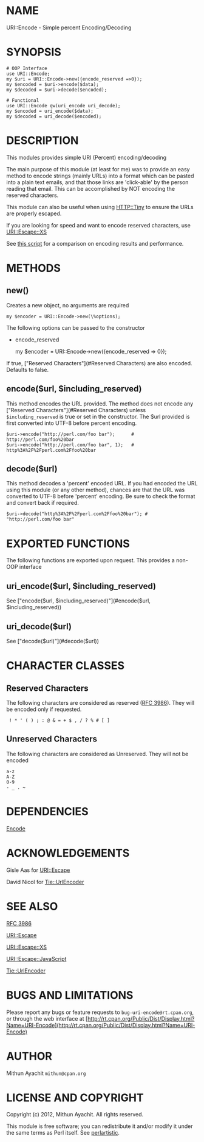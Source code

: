 # NAME

URI::Encode - Simple percent Encoding/Decoding

# SYNOPSIS

    # OOP Interface
    use URI::Encode;
    my $uri = URI::Encode->new({encode_reserved =>0});
    my $encoded = $uri->encode($data);
    my $decoded = $uri->decode($encoded);

    # Functional
    use URI::Encode qw(uri_encode uri_decode);
    my $encoded = uri_encode($data);
    my $decoded = uri_decode($encoded);

# DESCRIPTION

This modules provides simple URI (Percent) encoding/decoding

The main purpose of this module (at least for me) was to provide an easy method
to encode strings (mainly URLs) into a format which can be pasted into a plain
text emails, and that those links are 'click-able' by the person reading that
email. This can be accomplished by NOT encoding the reserved characters.

This module can also be useful when using [HTTP::Tiny](http://search.cpan.org/perldoc?HTTP::Tiny) to ensure the URLs are properly escaped.

If you are looking for speed and want to encode reserved characters, use
[URI::Escape::XS](http://search.cpan.org/perldoc?URI::Escape::XS)

See [this script](https://github.com/mithun/perl-uri-encode/raw/master/.author/benchmark.pl) for a comparison on encoding results and performance.

# METHODS

## new()

Creates a new object, no arguments are required

	my $encoder = URI::Encode->new(\%options);

The following options can be passed to the constructor

- encode_reserved

	my $encoder = URI::Encode->new({encode_reserved => 0});

If true, ["Reserved Characters"](#Reserved Characters) are also encoded. Defaults to false.

## encode($url, $including_reserved)

This method encodes the URL provided. The method does not encode any
["Reserved Characters"](#Reserved Characters) unless `$including_reserved` is true or set in the
constructor. The $url provided is first converted into UTF-8 before percent
encoding.

	$uri->encode("http://perl.com/foo bar");      # http://perl.com/foo%20bar
	$uri->encode("http://perl.com/foo bar", 1);   # http%3A%2F%2Fperl.com%2Ffoo%20bar

## decode($url)

This method decodes a 'percent' encoded URL. If you had encoded the URL using
this module (or any other method), chances are that the URL was converted to
UTF-8 before 'percent' encoding. Be sure to check the format and convert back
if required.

	$uri->decode("http%3A%2F%2Fperl.com%2Ffoo%20bar"); # "http://perl.com/foo bar"

# EXPORTED FUNCTIONS

The following functions are exported upon request. This provides a non-OOP
interface

## uri_encode($url, $including_reserved)

See ["encode($url, $including_reserved)"](#encode($url, $including_reserved))

## uri_decode($url)

See ["decode($url)"](#decode($url))

# CHARACTER CLASSES

## Reserved Characters

The following characters are considered as reserved ([RFC 3986](http://tools.ietf.org/html/rfc3986)). They will be encoded only if
requested.

	 ! * ' ( ) ; : @ & = + $ , / ? % # [ ]

## Unreserved Characters

The following characters are considered as Unreserved. They will not be encoded

	a-z
	A-Z
	0-9
	- _ . ~

# DEPENDENCIES

[Encode](http://search.cpan.org/perldoc?Encode)

# ACKNOWLEDGEMENTS

Gisle Aas for [URI::Escape](http://search.cpan.org/perldoc?URI::Escape)

David Nicol for [Tie::UrlEncoder](http://search.cpan.org/perldoc?Tie::UrlEncoder)

# SEE ALSO

[RFC 3986](http://tools.ietf.org/html/rfc3986)

[URI::Escape](http://search.cpan.org/perldoc?URI::Escape)

[URI::Escape::XS](http://search.cpan.org/perldoc?URI::Escape::XS)

[URI::Escape::JavaScript](http://search.cpan.org/perldoc?URI::Escape::JavaScript)

[Tie::UrlEncoder](http://search.cpan.org/perldoc?Tie::UrlEncoder)

# BUGS AND LIMITATIONS

Please report any bugs or feature requests to `bug-uri-encode@rt.cpan.org`, or
through the web interface at
[http://rt.cpan.org/Public/Dist/Display.html?Name=URI-Encode](http://rt.cpan.org/Public/Dist/Display.html?Name=URI-Encode)

# AUTHOR

Mithun Ayachit `mithun@cpan.org`

# LICENSE AND COPYRIGHT

Copyright (c) 2012, Mithun Ayachit. All rights reserved.

This module is free software; you can redistribute it and/or modify it under
the same terms as Perl itself. See [perlartistic](http://search.cpan.org/perldoc?perlartistic).
